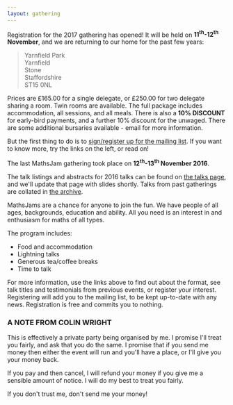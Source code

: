 ```yaml
---
layout: gathering
---
```


Registration for the 2017 gathering has opened!  It will be held on **11<sup>th</sup>-12<sup>th</sup> November**, and we are returning to our home for the past few years:

> Yarnfield Park  
> Yarnfield  
> Stone  
> Staffordshire  
> ST15 0NL  

Prices are £165.00 for a single delegate, or £250.00 for two delegate sharing a room.  Twin rooms are available.  The full package includes accommodation, all sessions, and all meals.  There is also a **10% DISCOUNT** for early-bird payments, and a further 10% discount for the unwaged. There are some additional bursaries available - email for more information.

But the first thing to do is to [sign/register up for the mailing list](http://www.solipsys.co.uk/MathsJamRegister.html).  If you want to know more, try the links on the left, or read on!

The last MathsJam gathering took place on **12<sup>th</sup>-13<sup>th</sup> November 2016**. 

The talk listings and abstracts for 2016 talks can be found on [the talks page]({{site.url}}/gathering/archive/2016), and we'll update that page with slides shortly. Talks from past gatherings are collated in [the archive]({{site.url}}/gathering/archive).

MathsJams are a chance for anyone to join the fun. We have people of all ages, backgrounds, education and ability. All you need is an interest in and enthusiasm for maths of all types.

The program includes:

* Food and accommodation
* Lightning talks
* Generous tea/coffee breaks
* Time to talk

For more information, use the links above to find out about the format, see talk titles and testimonials from previous events, or register your interest. Registering will add you to the mailing list, to be kept up-to-date with any news. Registration is free and commits you to nothing.

### A NOTE FROM COLIN WRIGHT

This is effectively a private party being organised by me. I promise I'll treat you fairly, and ask that you do the same. I promise that if you send me money then either the event will run and you'll have a place, or I'll give you your money back.

If you pay and then cancel, I will refund your money if you give me a sensible amount of notice. I will do my best to treat you fairly.

If you don't trust me, don't send me your money!
